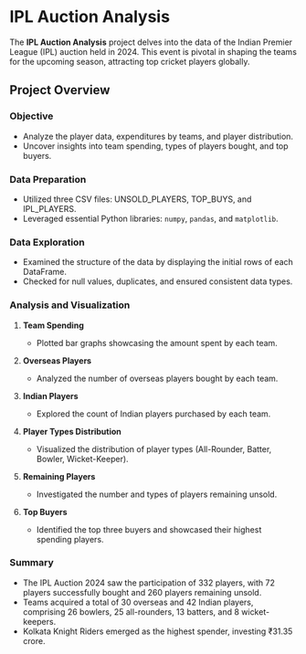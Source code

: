 # IPL Auction Analysis

The **IPL Auction Analysis** project delves into the data of the Indian Premier League (IPL) auction held in 2024. This event is pivotal in shaping the teams for the upcoming season, attracting top cricket players globally.

## Project Overview

### Objective
- Analyze the player data, expenditures by teams, and player distribution.
- Uncover insights into team spending, types of players bought, and top buyers.

### Data Preparation
- Utilized three CSV files: UNSOLD_PLAYERS, TOP_BUYS, and IPL_PLAYERS.
- Leveraged essential Python libraries: `numpy`, `pandas`, and `matplotlib`.

### Data Exploration
- Examined the structure of the data by displaying the initial rows of each DataFrame.
- Checked for null values, duplicates, and ensured consistent data types.

### Analysis and Visualization
1. **Team Spending**
   - Plotted bar graphs showcasing the amount spent by each team.

2. **Overseas Players**
   - Analyzed the number of overseas players bought by each team.

3. **Indian Players**
   - Explored the count of Indian players purchased by each team.

4. **Player Types Distribution**
   - Visualized the distribution of player types (All-Rounder, Batter, Bowler, Wicket-Keeper).

5. **Remaining Players**
   - Investigated the number and types of players remaining unsold.

6. **Top Buyers**
   - Identified the top three buyers and showcased their highest spending players.

### Summary
- The IPL Auction 2024 saw the participation of 332 players, with 72 players successfully bought and 260 players remaining unsold.
- Teams acquired a total of 30 overseas and 42 Indian players, comprising 26 bowlers, 25 all-rounders, 13 batters, and 8 wicket-keepers.
- Kolkata Knight Riders emerged as the highest spender, investing ₹31.35 crore.


